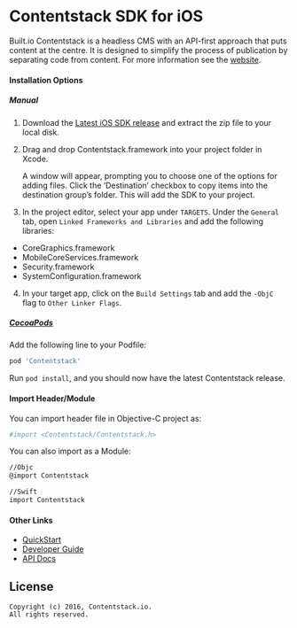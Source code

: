# Contentstack SDK for iOS
Built.io Contentstack is a headless CMS with an API-first approach that puts content at the centre. It is designed to simplify the process of publication by separating code from content.  For more information see the [website](https://contentstackdocs.built.io/developer).

#### Installation Options
##### Manual

1. Download the [Latest iOS SDK release](https://github.com/raweng/BuiltIOContentstack-iOS/releases) and extract the zip file to your local disk.

2. Drag and drop Contentstack.framework into your project folder in Xcode. 
  
    A window will appear, prompting you to choose one of the options for adding files. Click the ‘Destination’ checkbox to copy items into the destination group’s folder. This will add  the SDK to your project.

3. In the project editor, select your app under `TARGETS`. Under the `General` tab, open `Linked Frameworks and Libraries` and add the following libraries:
  - CoreGraphics.framework
  - MobileCoreServices.framework
  - Security.framework
  - SystemConfiguration.framework

4. In your target app, click on the `Build Settings` tab and add the `-ObjC` flag to `Other Linker Flags`.

##### **[CocoaPods](https://cocoapods.org)**

Add the following line to your Podfile:
```sh
pod 'Contentstack'
```
Run `pod install`, and you should now have the latest Contentstack release.

#### Import Header/Module
You can import header file in Objective-C project as:
```sh
#import <Contentstack/Contentstack.h>
```
You can also import as a Module:

```sh
//Objc
@import Contentstack

//Swift
import Contentstack
```
#### Other Links
- [QuickStart](https://contentstackdocs.built.io/developer/ios/quickstart)
- [Developer Guide](https://contentstackdocs.built.io/developer/guides)
- [API Docs](https://contentstackdocs.built.io/ios/api) 

## License
```
Copyright (c) 2016, Contentstack.io.
All rights reserved.
```
